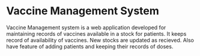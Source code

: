 # Vaccine Management System
Vaccine Management system is a web application developed for maintaining records of vaccines available in a stock for patients. It keeps record of availability of vaccines. New stocks are updated as recieved. Also have feature of adding patients and keeping their records of doses.
